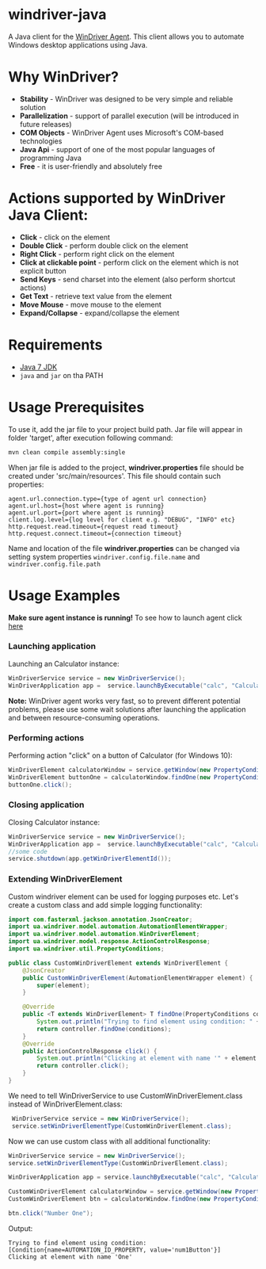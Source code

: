 # windriver-java

A Java client for the [WinDriver Agent](https://github.com/WinDriverTeam/windriver-agent). This client allows you to automate Windows desktop applications using Java.

# Why WinDriver?
- **Stability** - WinDriver was designed to be very simple and reliable solution
- **Parallelization** - support of parallel execution (will be introduced in future releases)
- **COM Objects** - WinDriver Agent uses Microsoft's COM-based technologies
- **Java Api** - support of one of the most popular languages of programming Java
- **Free** - it is user-friendly and absolutely free

# Actions supported by WinDriver Java Client:
- **Click** - click on the element
- **Double Click** - perform double click on the element
- **Right Click** - perform right click on the element
- **Click at clickable point** - perform click on the element which is not explicit button
- **Send Keys** - send charset into the element (also perform shortcut actions)
- **Get Text** - retrieve text value from the element
- **Move Mouse** - move mouse to the element
- **Expand/Collapse** - expand/collapse the element


# Requirements
- [Java 7 JDK](http://www.oracle.com/technetwork/java/javase/downloads/index.html)
- `java` and `jar` on tha PATH

# Usage Prerequisites
To use it, add the jar file to your project build path. Jar file will appear in folder 'target', after execution following command:
```bash
mvn clean compile assembly:single
```

When jar file is added to the project, **windriver.properties** file should be created under 'src/main/resources'.
This file should contain such properties:
```
agent.url.connection.type={type of agent url connection}
agent.url.host={host where agent is running}
agent.url.port={port where agent is running}
client.log.level={log level for client e.g. "DEBUG", "INFO" etc}
http.request.read.timeout={request read timeout}
http.request.connect.timeout={connection timeout}
```
Name and location of the file **windriver.properties** can be changed via setting system properties `windriver.config.file.name` and `windriver.config.file.path`

# Usage Examples
__Make sure agent instance is running!__
To see how to launch agent click [here](https://github.com/WinDriverTeam/windriver-agent)

### Launching application
Launching an Calculator instance:
```java
WinDriverService service = new WinDriverService();
WinDriverApplication app =  service.launchByExecutable("calc", "Calculator");
```
**Note:** WinDriver agent works very fast, so to prevent different potential problems, please use some wait solutions after launching the application and between resource-consuming operations.

### Performing actions
Performing action "click" on a button of Calculator (for Windows 10):
```java
WinDriverElement calculatorWindow = service.getWindow(new PropertyConditions(Property.NAME_PROPERTY, "Calculator"));
WinDriverElement buttonOne = calculatorWindow.findOne(new PropertyConditions(Property.AUTOMATION_ID_PROPERTY,"num1Button"));
buttonOne.click();
 ```
 
### Closing application
Closing Calculator instance:
```java
WinDriverService service = new WinDriverService();
WinDriverApplication app =  service.launchByExecutable("calc", "Calculator");
//some code
service.shutdown(app.getWinDriverElementId());
```
### Extending WinDriverElement
Custom windriver element can be used for logging purposes etc.
Let's create a custom class and add simple logging functionality:
```java
import com.fasterxml.jackson.annotation.JsonCreator;
import ua.windriver.model.automation.AutomationElementWrapper;
import ua.windriver.model.automation.WinDriverElement;
import ua.windriver.model.response.ActionControlResponse;
import ua.windriver.util.PropertyConditions;

public class CustomWinDriverElement extends WinDriverElement {
    @JsonCreator
    public CustomWinDriverElement(AutomationElementWrapper element) {
        super(element);
    }

    @Override
    public <T extends WinDriverElement> T findOne(PropertyConditions conditions) {
        System.out.println("Trying to find element using condition: " + conditions.getConditions());
        return controller.findOne(conditions);
    }
    @Override
    public ActionControlResponse click() {
        System.out.println("Clicking at element with name '" + element.getName() + "'");
        return controller.click();
    }
}
```
We need to tell WinDriverService to use CustomWinDriverElement.class instead of WinDriverElement.class:
```java
 WinDriverService service = new WinDriverService();
 service.setWinDriverElementType(CustomWinDriverElement.class);
```
Now we can use custom class with all additional functionality:
```java
WinDriverService service = new WinDriverService();
service.setWinDriverElementType(CustomWinDriverElement.class);

WinDriverApplication app = service.launchByExecutable("calc", "Calculator");

CustomWinDriverElement calculatorWindow = service.getWindow(new PropertyConditions(Property.NAME_PROPERTY, "Calculator"));
CustomWinDriverElement btn = calculatorWindow.findOne(new PropertyConditions(Property.AUTOMATION_ID_PROPERTY, "num1Button"));

btn.click("Number One");
```
Output:
```
Trying to find element using condition: [Condition{name=AUTOMATION_ID_PROPERTY, value='num1Button'}]
Clicking at element with name 'One'
```
